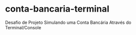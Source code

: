 # conta-bancaria-terminal
Desafio de Projeto Simulando uma Conta Bancária Através do Terminal/Console
